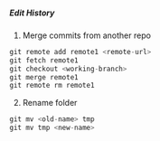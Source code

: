 ##### Edit History
  1. Merge commits from another repo
  ```swift
  git remote add remote1 <remote-url>
  git fetch remote1
  git checkout <working-branch>
  git merge remote1
  git remote rm remote1
  ```
  2. Rename folder
  ```swift
  git mv <old-name> tmp
  git mv tmp <new-name>
  ```
